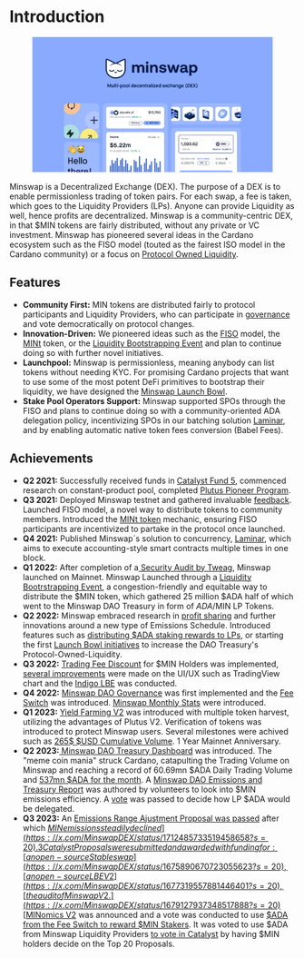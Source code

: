 # Introduction

<figure><img src=".gitbook/assets/Thumbssnail.png" alt=""><figcaption></figcaption></figure>

Minswap is a Decentralized Exchange (DEX). The purpose of a DEX is to enable permissionless trading of token pairs. For each swap, a fee is taken, which goes to the Liquidity Providers (LPs). Anyone can provide Liquidity as well, hence profits are decentralized. Minswap is a community-centric DEX, in that $MIN tokens are fairly distributed, without any private or VC investment. Minswap has pioneered several ideas in the Cardano ecosystem such as the FISO model (touted as the fairest ISO model in the Cardano community) or a focus on [Protocol Owned Liquidity](governance/dao-treasury-pol.md).

## Features

* **Community First:** MIN tokens are distributed fairly to protocol participants and Liquidity Providers, who can participate in [governance](https://forum.minswap.org/) and vote democratically on protocol changes.
* **Innovation-Driven:** We pioneered ideas such as the [FISO](https://medium.com/minswap/minswap-fair-launch-tokenomics-and-fiso-airdrop-start-date-a75f3e75a546) model, the [MINt](https://forum.minswap.org/t/mint-token-expose-mint-liquidity-providers-to-other-pairs/40) token, or the [Liquidity Bootstrapping Event](https://minswap-labs.medium.com/meteor-lbe-mainnet-launch-yield-farming-more-f73c6c2a8b37) and plan to continue doing so with further novel initiatives.
* **Launchpool:** Minswap is permissionless, meaning anybody can list tokens without needing KYC. For promising Cardano projects that want to use some of the most potent DeFi primitives to bootstrap their liquidity, we have designed the [Minswap Launch Bowl](https://minswap-labs.medium.com/introducing-the-minswap-launch-bowl-a5db8266345c).
* **Stake Pool Operators Support:** Minswap supported SPOs through the FISO and plans to continue doing so with a community-oriented ADA delegation policy, incentivizing SPOs in our batching solution [Laminar](https://medium.com/minswap/introducing-laminar-an-eutxo-scaling-protocol-for-accounting-style-smart-contract-d1ac8847dde8), and by enabling automatic native token fees conversion (Babel Fees).

## Achievements

* **Q2 2021:** Successfully received funds in [Catalyst Fund 5](https://drive.google.com/file/d/1Wp4ypNhssUwOBC9SLkxKgtyJaZ2h0fwl/view), commenced research on constant-product pool, completed [Plutus Pioneer Program](https://testnets.cardano.org/en/plutus-pioneer-program/).
* **Q3 2021:** Deployed Minswap testnet and gathered invaluable [feedback](https://medium.com/minswap/minswap-testnet-reflections-64b01c5e7c45). Launched FISO model, a novel way to distribute tokens to community members. Introduced the [MINt token](faq/mint-token.md) mechanic, ensuring FISO participants are incentivized to partake in the protocol once launched.
* **Q4 2021:** Published Minswap´s solution to concurrency, [Laminar](https://minswap-labs.medium.com/introducing-laminar-an-eutxo-scaling-protocol-for-accounting-style-smart-contract-d1ac8847dde8), which aims to execute accounting-style smart contracts multiple times in one block.
* **Q1 2022:** After completion of a[ Security Audit by Tweag](https://minswap-labs.medium.com/minswap-announces-audit-completion-by-tweag-79a2910b98a), Minswap launched on Mainnet. Minswap Launched through a [Liquidity Bootrstrapping Event](https://minswap-labs.medium.com/meteor-lbe-mainnet-launch-yield-farming-more-f73c6c2a8b37), a congestion-friendly and equitable way to distribute the $MIN token, which gathered 25 million $ADA half of which went to the Minswap DAO Treasury in form of $ADA/$MIN LP Tokens.
* **Q2 2022:** Minswap embraced research in [profit sharing](https://minswap-labs.medium.com/minomics-research-part-1-exploring-tokenomic-models-and-revenue-sources-dd59c434e38f) and further innovations around a new type of Emissions Schedule. Introduced features such as [distributing $ADA staking rewards to LPs](https://twitter.com/MinswapDEX/status/1541803084879462400?s=20\&t=C2YA8vWM66zeKhnQW4mgxA), or starting the first [Launch Bowl initiatives](https://app.minswap.org/launch-bowl) to increase the DAO Treasury's Protocol-Owned-Liquidity.
* **Q3 2022:** [Trading Fee Discount](broken-reference) for $MIN Holders was implemented, [several improvements](https://twitter.com/MinswapDEX/status/1588131695206834176?s=20) were made on the UI/UX such as TradingView chart and the [Indigo LBE](https://t.co/xvDcmQT7dv) was conducted.
* **Q4 2022:** [Minswap DAO Governance](broken-reference/) was first implemented and the [Fee Switch](min-token/usdmin-tokenomics/fee-switch.md) was introduced. [Minswap Monthly Stats](broken-reference) were introduced.
* **Q1 2023:** [Yield Farming V2](https://twitter.com/MinswapDEX/status/1615213160297889794?s=20) was introduced with multiple token harvest, utilizing the advantages of Plutus V2. Verification of tokens was introduced to protect Minswap users. Several milestones were achived such as [265$ $USD Cumulative Volume](https://twitter.com/MinswapDEX/status/1623322182670508034?s=20). 1 Year Mainnet Anniversary.
* **Q2 2023:**[ Minswap DAO Treasury Dashboard](https://minswap.org/pol/) was introduced. The "meme coin mania" struck Cardano, catapulting the Trading Volume on Minswap and reaching a record of 60.69mn $ADA Daily Trading Volume and [537mn $ADA for the month](https://x.com/MinswapDEX/status/1663960345294012425?s=20). A [Minswap DAO Emissions and Treasury Report](https://minswap.org/minswap-dao-emissions-and-treasury-report/) was authored by volunteers to look into $MIN emissions efficiency. A [vote](https://x.com/MinswapDEX/status/1676272036807680003?s=20) was passed to decide how LP $ADA would be delegated.
* **Q3 2023:** An [Emissions Range Ajustment Proposal was passed](https://x.com/MinswapDEX/status/1676964352224788484?s=20) after which [$MIN emissions steadily declined](https://x.com/MinswapDEX/status/1712485733519458658?s=20). 3 Catalyst Proposals were submitted and awarded with funding for: [an open-source Stableswap](https://x.com/MinswapDEX/status/1675890670723055623?s=20), [an open-source LBE V2](https://x.com/MinswapDEX/status/1677319557881446401?s=20), [the audit of Minswap V2.](https://x.com/MinswapDEX/status/1679127937348517888?s=20) [$MINomics V2](https://x.com/MinswapDEX/status/1682360201293201410?s=20) was announced and a vote was conducted to use [$ADA from the Fee Switch to reward $MIN Stakers](https://x.com/MinswapDEX/status/1693620191417020830?s=20). It was voted to use $ADA from Minswap Liquidity Providers [to vote in Catalyst](https://x.com/MinswapDEX/status/1701604662984778213?s=20) by having $MIN holders decide on the Top 20 Proposals.

